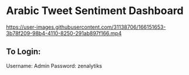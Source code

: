# Arabic Tweet Sentiment Dashboard

https://user-images.githubusercontent.com/31138706/166151653-3b78f209-98b4-4110-8250-291ab897f166.mp4


## To Login:
Username: Admin
Password: zenalytiks
